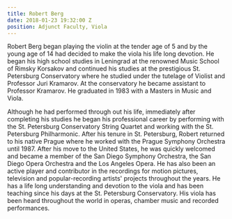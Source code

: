 ```yaml
---
title: Robert Berg
date: 2018-01-23 19:32:00 Z
position: Adjunct Faculty, Viola
---
```


Robert Berg began playing the violin at the tender age of 5 and by the young age of 14 had decided to make the viola his life long devotion. He began his high school studies in Leningrad at the renowned Music School of Rimsky Korsakov and continued his studies at the prestigious St. Petersburg Conservatory where he studied under the tutelage of Violist and Professor Juri Kramarov. At the conservatory he became assistant to Professor Kramarov. He graduated in 1983 with a Masters in Music and Viola.

Although he had performed through out his life, immediately after completing his studies he began his professional career by performing with the St. Petersburg Conservatory String Quartet and working with the St. Petersburg Philharmonic. After his tenure in St. Petersburg, Robert returned to his native Prague where he worked with the Prague Symphony Orchestra until 1987. After his move to the United States, he was quickly welcomed and became a member of the San Diego Symphony Orchestra, the San Diego Opera Orchestra and the Los Angeles Opera. He has also been an active player and contributor in the recordings for motion pictures, television and popular-recording artists' projects throughout the years. He has a life long understanding and devotion to the viola and has been teaching since his days at the St. Petersburg Conservatory. His viola has been heard throughout the world in operas, chamber music and recorded performances.